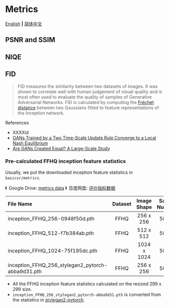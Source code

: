 # Metrics

[English](Metrics.md) **|** [简体中文](Metrics_CN.md)

## PSNR and SSIM

## NIQE

## FID

> FID measures the similarity between two datasets of images. It was shown to correlate well with human judgement of visual quality and is most often used to evaluate the quality of samples of Generative Adversarial Networks.
> FID is calculated by computing the [Fréchet distance](XXXX) between two Gaussians fitted to feature representations of the Inception network.

References

- XXXXid
- [GANs Trained by a Two Time-Scale Update Rule Converge to a Local Nash Equilibrium](XXXX)
- [Are GANs Created Equal? A Large-Scale Study](XXXX)

### Pre-calculated FFHQ inception feature statistics

Usually, we put the downloaded inception feature statistics in `basicsr/metrics`.

:arrow_double_down: Google Drive: [metrics data](XXXX)
:arrow_double_down: 百度网盘: [评价指标数据](XXXX) <br>

| File Name         | Dataset | Image Shape    | Sample Numbers|
| :------------- | :----------:|:----------:|:----------:|
| inception_FFHQ_256-0948f50d.pth | FFHQ | 256 x 256 | 50,000 |
| inception_FFHQ_512-f7b384ab.pth | FFHQ | 512 x 512 | 50,000 |
| inception_FFHQ_1024-75f195dc.pth | FFHQ | 1024 x 1024 | 50,000 |
| inception_FFHQ_256_stylegan2_pytorch-abba9d31.pth | FFHQ | 256 x 256 | 50,000 |

- All the FFHQ inception feature statistics calculated on the resized 299 x 299 size.
- `inception_FFHQ_256_stylegan2_pytorch-abba9d31.pth` is converted from the statistics in [stylegan2-pytorch](XXXX).
